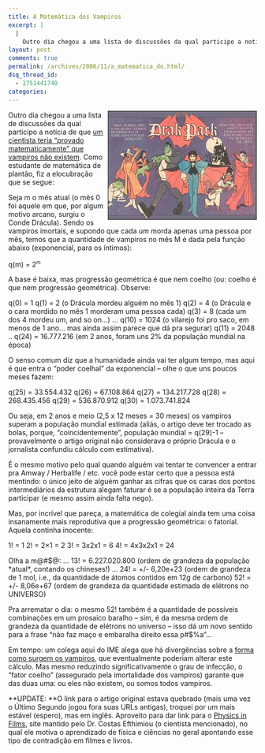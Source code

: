 ```yaml
---
title: A Matemática dos Vampiros
excerpt: |
  |
    Outro dia chegou a uma lista de discussões da qual participo a notícia de que um cientista teria "provado matematicamente" que vampiros não existem. Como estudante de matemática de plantão, fiz a elocubração que se segue: Seja m o mês...
layout: post
comments: true
permalink: /archives/2006/11/a_matematica_do.html/
dsq_thread_id:
  - 1751441740
categories:
---
```

<img title="Cena do desenho Família Drácula. 'Mau sapão, mau sapão...'" src="/archives/img/familia_dracula.jpg" width="300" height="219" border="1" align="right" style="margin-left:2px" />Outro dia chegou a uma lista de discussões da qual participo a notícia de que [um cientista teria &#8220;provado matematicamente&#8221; que vampiros não existem][1]. Como estudante de matemática de plantão, fiz a elocubração que se segue:

Seja m o mês atual (o mês 0 foi aquele em que, por algum motivo arcano, surgiu o Conde Drácula). Sendo os vampiros imortais, e supondo que cada um morda apenas uma pessoa por mês, temos que a quantidade de vampiros no mês M é dada pela função abaixo (exponencial, para os íntimos):

q(m) = 2<sup><span style="font-size:x-small">m</span></sup>

A base é baixa, mas progressão geométrica é que nem coelho (ou: coelho é que nem progressão geométrica). Observe:

q(0) = 1
q(1) = 2 (o Drácula mordeu alguém no mês 1)
q(2) = 4 (o Drácula e o cara mordido no mês 1 morderam uma pessoa cada)
q(3) = 8 (cada um dos 4 mordeu um, and so on&#8230;)
&#8230;
q(10) = 1024 (o vilarejo foi pro saco, em menos de 1 ano&#8230; mas ainda assim parece que dá pra segurar)
q(11) = 2048
..
q(24) = 16.777.216 (em 2 anos, foram uns 2% da população mundial na época)

O senso comum diz que a humanidade ainda vai ter algum tempo, mas aqui é que entra o &#8220;poder coelhal&#8221; da exponencial &#8211; olhe o que uns poucos meses fazem:

q(25) = 33.554.432
q(26) = 67.108.864
q(27) = 134.217.728
q(28) = 268.435.456
q(29) = 536.870.912
q(30) = 1.073.741.824

Ou seja, em 2 anos e meio (2,5 x 12 meses = 30 meses) os vampiros superam a população mundial estimada (aliás, o artigo deve ter trocado as bolas, porque, &#8220;coincidentemente&#8221;, população mundial = q(29)-1 &#8211; provavelmente o artigo original não considerava o próprio Drácula e o jornalista confundiu cálculo com estimativa).

É o mesmo motivo pelo qual quando alguém vai tentar te convencer a entrar pra Amway / Herbalife / etc. você pode estar certo que a pessoa está mentindo: o único jeito de alguém ganhar as cifras que os caras dos pontos intermediários da estrutura alegam faturar é se a população inteira da Terra participar (e mesmo assim ainda falta nego).

Mas, por incrível que pareça, a matemática de colegial ainda tem uma coisa insanamente mais reprodutiva que a progressão geométrica: o fatorial. Aquela continha inocente:

1! = 1
2! = 2&#215;1 = 2
3! = 3x2x1 = 6
4! = 4x3x2x1 = 24

Olha a m@#$@:
&#8230;
13! = 6.227.020.800 (ordem de grandeza da população \*atual\*, contando os chineses!)
&#8230;
24! = +/- 6,20e+23 (ordem de grandeza de 1 mol, i.e., da quantidade de átomos contidos em 12g de carbono)
52! = +/- 8,06e+67 (ordem de grandeza da quantidade estimada de elétrons no UNIVERSO)

Pra arrematar o dia: o mesmo 52! também é a quantidade de possíveis combinações em um prosaico baralho &#8211; sim, é da mesma ordem de grandeza da quantidade de elétrons no universo &#8211; isso dá um novo sentido para a frase &#8220;não faz maço e embaralha direito essa p#$%a&#8221;&#8230;

Em tempo: um colega aqui do IME alega que há divergências sobre a [forma como surgem os vampiros][2], que eventualmente poderiam alterar este cálculo. Mas mesmo reduzindo significativamente o grau de infecção, o &#8220;fator coelho&#8221; (assegurado pela imortalidade dos vampiros) garante que das duas uma: ou eles não existem, ou somos todos vampiros.

**UPDATE: **O link para o artigo original estava quebrado (mais uma vez o Último Segundo jogou fora suas URLs antigas), troquei por um mais estável (espero), mas em inglês. Aproveito para dar link para o [Physics in Films][3], site mantido pelo Dr. Costas Efthimiou (o cientista mencionado), no qual ele motiva o aprendizado de física e ciências no geral apontando esse tipo de contradição em filmes e livros.

 [1]: http://www.livescience.com/strangenews/061025_vampire_debunk.html
 [2]: http://en.wikipedia.org/wiki/Vampire_lifestyle#Creation_of_new_vampires
 [3]: http://pif.physics.ucf.edu
